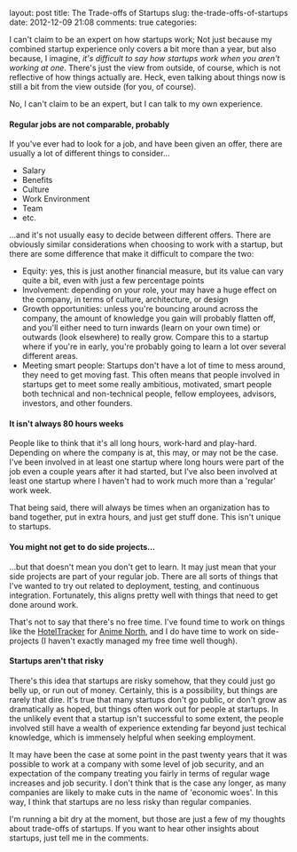 layout: post
title: The Trade-offs of Startups
slug: the-trade-offs-of-startups
date: 2012-12-09 21:08
comments: true
categories: 

I can't claim to be an expert on how startups work; Not just because my combined startup experience only covers a bit more than a year, but also because, I imagine, *it's difficult to say how startups work when you aren't working at one*. There's just the view from outside, of course, which is not reflective of how things actually are. Heck, even talking about things now is still a bit from the view outside (for you, of course).

No, I can't claim to be an expert, but I can talk to my own experience.

#### Regular jobs are not comparable, probably
If you've ever had to look for a job, and have been given an offer, there are usually a lot of different things to consider...
- Salary
- Benefits
- Culture
- Work Environment
- Team
- etc.

...and it's not usually easy to decide between different offers. There are obviously similar considerations when choosing to work with a startup, but there are some difference that make it difficult to compare the two:

- Equity: yes, this is just another financial measure, but its value can vary quite a bit, even with just a few percentage points
- Involvement: depending on your role, your may have a huge effect on the company, in terms of culture, architecture, or design
- Growth opportunities: unless you're bouncing around across the company, the amount of knowledge you gain will probably flatten off, and you'll either need to turn inwards (learn on your own time) or outwards (look elsewhere) to really grow. Compare this to a startup where if you're in early, you're probably going to learn a lot over several different areas.
- Meeting smart people: Startups don't have a lot of time to mess around, they need to get moving fast. This often means that people involved in startups get to meet some really ambitious, motivated, smart people both technical and non-technical people, fellow employees, advisors, investors, and other founders.

#### It isn't always 80 hours weeks
People like to think that it's all long hours, work-hard and play-hard. Depending on where the company is at, this may, or may not be the case. I've been involved in at least one startup where long hours were part of the job even a couple years after it had started, but I've also been involved at least one startup where I haven't had to work much more than a 'regular' work week.

That being said, there will always be times when an organization has to band together, put in extra hours, and just get stuff done. This isn't unique to startups.

#### You might not get to do side projects...
...but that doesn't mean you don't get to learn. It may just mean that your side projects are part of your regular job. There are all sorts of things that I've wanted to try out related to deployment, testing, and continuous integration. Fortunately, this aligns pretty well with things that need to get done around work.

That's not to say that there's no free time. I've found time to work on things like the [HotelTracker][HotelTracker] for [Anime North][AnimeNorth], and I do have time to work on side-projects (I haven't exactly managed my free time well though).

#### Startups aren't that risky
There's this idea that startups are risky somehow, that they could just go belly up, or run out of money. Certainly, this is a possibility, but things are rarely that dire. It's true that many startups don't go public, or don't grow as dramatically as hoped, but things often work out for people at startups. In the unlikely event that a startup isn't successful to some extent, the people involved still have a wealth of experience extending far beyond just techical knowledge, which is immensely helpful when seeking employment.

It may have been the case at some point in the past twenty years that it was possible to work at a company with some level of job security, and an expectation of the company treating you fairly in terms of regular wage increases and job security. I don't think that is the case any longer, as many companies are likely to make cuts in the name of 'economic woes'. In this way, I think that startups are no less risky than regular companies.

I'm running a bit dry at the moment, but those are just a few of my thoughts about trade-offs of startups. If you want to hear other insights about startups, just tell me in the comments.

[HotelTracker]: https://twitter.com/AN_HotelTracker
[AnimeNorth]: http://animenorth.com

